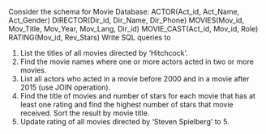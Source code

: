  Consider the schema for Movie Database:
ACTOR(Act_id, Act_Name, Act_Gender)
DIRECTOR(Dir_id, Dir_Name, Dir_Phone)
MOVIES(Mov_id, Mov_Title, Mov_Year, Mov_Lang, Dir_id)
MOVIE_CAST(Act_id, Mov_id, Role)
RATING(Mov_id, Rev_Stars)
Write SQL queries to
1. List the titles of all movies directed by ‘Hitchcock’.
2. Find the movie names where one or more actors acted in two or more movies.
3. List all actors who acted in a movie before 2000 and in a movie after 2015 (use JOIN operation).
4. Find the title of movies and number of stars for each movie that has at least one rating and find the 
highest number of stars that movie received. Sort the result by movie title.
5. Update rating of all movies directed by ‘Steven Spielberg’ to 5.
